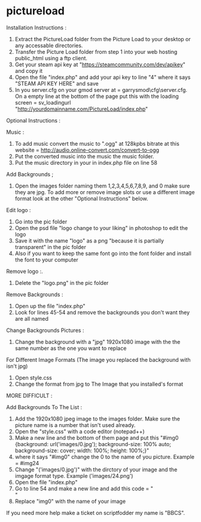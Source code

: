 # pictureload

Installation Instructions :

1. Extract the PictureLoad folder from the Picture Load to your desktop or any accessable directories.
2. Transfer the Picture Load folder from step 1 into your web hosting public_html using a ftp client.
3. Get your steam api key at "https://steamcommunity.com/dev/apikey" and copy it
4. Open the file "index.php" and add your api key to line "4" where it says "STEAM API KEY HERE" and save
4. In you server.cfg on your gmod server at = garrysmod\cfg\server.cfg. On a empty line at the bottom of the page put this with the loading screen = sv_loadingurl "http://yourdomainname.com/PictureLoad/index.php"

Optional Instructions :

Music : 
1. To add music convert the music to ".ogg" at 128kpbs bitrate at this website = http://audio.online-convert.com/convert-to-ogg
2. Put the converted music into the music the music folder.
3. Put the music directory in your in index.php file on line 58

Add Backgrounds ;
1. Open the images folder naming them 1,2,3,4,5,6,7,8,9, and 0 make sure they are jpg. To add more or remove image slots or use a different image format look at the other "Optional Instructions" below.

Edit logo :
1. Go into the pic folder
2. Open the psd file "logo change to your liking" in photoshop to edit the logo
3. Save it with the name "logo" as a png "because it is partially transparent" in the pic folder 
4. Also if you want to keep the same font go into the font folder and install the font to your computer

Remove logo :.
1. Delete the "logo.png" in the pic folder

Remove Backgrounds :
1. Open up the file "index.php"
2. Look for lines 45-54 and remove the backgrounds you don't want they are all named

Change Backgrounds Pictures :
1. Change the background with a "jpg" 1920x1080 image with the the same number as the one you want to replace

For Different Image Formats (The image you replaced the background with isn't jpg)
1. Open style.css
2. Change the format from jpg to The Image that you installed's format

MORE DIFFICULT :

Add Backgrounds To The List :
1. Add the 1920x1080 jpeg image to the images folder. Make sure the picture name is a number that isn't used already.
2. Open the "style.css" with a code editor (notepad++)
3. Make a new line and the bottom of them page and put this "#img0 {background: url('images/0.jpg'); background-size: 100% auto; background-size: cover; width: 100%; height: 100%;}"
4. where it says "#img0" change the 0 to the name of you picture. Example = #img24
5. Change "('images/0.jpg')" with the dirctory of your image and the imgage format type. Example ('images/24.png')
6. Open the file "index.php"
7. Go to line 54 and make a new line and add this code = "<div id="img0"></div>"
8. Replace "img0" with the name of your image

If you need more help make a ticket on scriptfodder my name is "BBCS".
